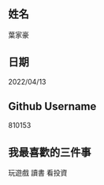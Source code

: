 姓名
----
葉家豪

日期
----
2022/04/13

Github Username
---------------
810153

我最喜歡的三件事
---------------
玩遊戲 讀書 看投資